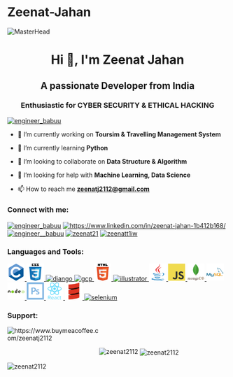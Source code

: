 # Zeenat-Jahan
![MasterHead](https://www.indrivo.com/sites/default/files/2021-02/Hellowin_Indrivo_Banner_1440x560_x2.3-min.jpg)
<h1 align="center">Hi 👋, I'm Zeenat Jahan</h1>
<h2 align="center">A passionate Developer from India</h2>
<h3 align="center">Enthusiastic for CYBER SECURITY & ETHICAL HACKING</h3>
<p align="left"> <a href="https://twitter.com/engineer_babuu" target="blank"><img src="https://img.shields.io/twitter/follow/engineer_babuu?logo=twitter&style=for-the-badge" alt="engineer_babuu" /></a> </p>

- 🔭 I’m currently working on **Toursim & Travelling Management System**

- 🌱 I’m currently learning **Python**

- 👯 I’m looking to collaborate on **Data Structure & Algorithm**

- 🤝 I’m looking for help with **Machine Learning, Data Science**

- 📫 How to reach me **zeenatj2112@gmail.com**

<h3 align="left">Connect with me:</h3>
<p align="left">
<a href="https://twitter.com/engineer_babuu" target="blank"><img align="center" src="https://raw.githubusercontent.com/rahuldkjain/github-profile-readme-generator/master/src/images/icons/Social/twitter.svg" alt="engineer_babuu" height="30" width="40" /></a>
<a href="https://linkedin.com/in/https://www.linkedin.com/in/zeenat-jahan-1b412b168/" target="blank"><img align="center" src="https://raw.githubusercontent.com/rahuldkjain/github-profile-readme-generator/master/src/images/icons/Social/linked-in-alt.svg" alt="https://www.linkedin.com/in/zeenat-jahan-1b412b168/" height="30" width="40" /></a>
<a href="https://instagram.com/engineer__babuu" target="blank"><img align="center" src="https://raw.githubusercontent.com/rahuldkjain/github-profile-readme-generator/master/src/images/icons/Social/instagram.svg" alt="engineer__babuu" height="30" width="40" /></a>
<a href="https://www.hackerrank.com/zeenat21" target="blank"><img align="center" src="https://raw.githubusercontent.com/rahuldkjain/github-profile-readme-generator/master/src/images/icons/Social/hackerrank.svg" alt="zeenat21" height="30" width="40" /></a>
<a href="https://auth.geeksforgeeks.org/user/zeenatt1iw" target="blank"><img align="center" src="https://raw.githubusercontent.com/rahuldkjain/github-profile-readme-generator/master/src/images/icons/Social/geeks-for-geeks.svg" alt="zeenatt1iw" height="30" width="40" /></a>
</p>

<h3 align="left">Languages and Tools:</h3>
<p align="left"> <a href="https://www.cprogramming.com/" target="_blank" rel="noreferrer"> <img src="https://raw.githubusercontent.com/devicons/devicon/master/icons/c/c-original.svg" alt="c" width="40" height="40"/> </a> <a href="https://www.w3schools.com/css/" target="_blank" rel="noreferrer"> <img src="https://raw.githubusercontent.com/devicons/devicon/master/icons/css3/css3-original-wordmark.svg" alt="css3" width="40" height="40"/> </a> <a href="https://www.djangoproject.com/" target="_blank" rel="noreferrer"> <img src="https://cdn.worldvectorlogo.com/logos/django.svg" alt="django" width="40" height="40"/> </a> <a href="https://cloud.google.com" target="_blank" rel="noreferrer"> <img src="https://www.vectorlogo.zone/logos/google_cloud/google_cloud-icon.svg" alt="gcp" width="40" height="40"/> </a> <a href="https://www.w3.org/html/" target="_blank" rel="noreferrer"> <img src="https://raw.githubusercontent.com/devicons/devicon/master/icons/html5/html5-original-wordmark.svg" alt="html5" width="40" height="40"/> </a> <a href="https://www.adobe.com/in/products/illustrator.html" target="_blank" rel="noreferrer"> <img src="https://www.vectorlogo.zone/logos/adobe_illustrator/adobe_illustrator-icon.svg" alt="illustrator" width="40" height="40"/> </a> <a href="https://www.java.com" target="_blank" rel="noreferrer"> <img src="https://raw.githubusercontent.com/devicons/devicon/master/icons/java/java-original.svg" alt="java" width="40" height="40"/> </a> <a href="https://developer.mozilla.org/en-US/docs/Web/JavaScript" target="_blank" rel="noreferrer"> <img src="https://raw.githubusercontent.com/devicons/devicon/master/icons/javascript/javascript-original.svg" alt="javascript" width="40" height="40"/> </a> <a href="https://www.mongodb.com/" target="_blank" rel="noreferrer"> <img src="https://raw.githubusercontent.com/devicons/devicon/master/icons/mongodb/mongodb-original-wordmark.svg" alt="mongodb" width="40" height="40"/> </a> <a href="https://www.mysql.com/" target="_blank" rel="noreferrer"> <img src="https://raw.githubusercontent.com/devicons/devicon/master/icons/mysql/mysql-original-wordmark.svg" alt="mysql" width="40" height="40"/> </a> <a href="https://nodejs.org" target="_blank" rel="noreferrer"> <img src="https://raw.githubusercontent.com/devicons/devicon/master/icons/nodejs/nodejs-original-wordmark.svg" alt="nodejs" width="40" height="40"/> </a> <a href="https://www.photoshop.com/en" target="_blank" rel="noreferrer"> <img src="https://raw.githubusercontent.com/devicons/devicon/master/icons/photoshop/photoshop-line.svg" alt="photoshop" width="40" height="40"/> </a> <a href="https://reactjs.org/" target="_blank" rel="noreferrer"> <img src="https://raw.githubusercontent.com/devicons/devicon/master/icons/react/react-original-wordmark.svg" alt="react" width="40" height="40"/> </a> <a href="https://www.scala-lang.org" target="_blank" rel="noreferrer"> <img src="https://raw.githubusercontent.com/devicons/devicon/master/icons/scala/scala-original.svg" alt="scala" width="40" height="40"/> </a> <a href="https://www.selenium.dev" target="_blank" rel="noreferrer"> <img src="https://raw.githubusercontent.com/detain/svg-logos/780f25886640cef088af994181646db2f6b1a3f8/svg/selenium-logo.svg" alt="selenium" width="40" height="40"/> </a> </p>

<h3 align="left">Support:</h3>
<p><a href="https://www.buymeacoffee.com/https://www.buymeacoffee.com/zeenatj2112"> <img align="left" src="https://cdn.buymeacoffee.com/buttons/v2/default-yellow.png" height="50" width="210" alt="https://www.buymeacoffee.com/zeenatj2112" /></a></p><br><br>

<p><img align="left" src="https://github-readme-stats.vercel.app/api/top-langs?username=zeenat2112&show_icons=true&locale=en&layout=compact" alt="zeenat2112" /></p>

<p>&nbsp;<img align="center" src="https://github-readme-stats.vercel.app/api?username=zeenat2112&show_icons=true&locale=en" alt="zeenat2112" /></p>

<p><img align="center" src="https://github-readme-streak-stats.herokuapp.com/?user=zeenat2112&" alt="zeenat2112" /></p>
